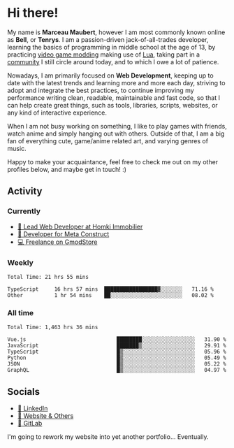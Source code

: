 # Hi there!

My name is **Marceau Maubert**, however I am most commonly known online as **Bell**, or **Tenrys**. I am a passion-driven jack-of-all-trades developer, learning the basics of programming in middle school at the age of 13, by practicing [video game modding](https://garrysmod.com) making use of [Lua](https://lua.org), taking part in a [community](https://metastruct.net) I still circle around today, and to which I owe a lot of patience.

Nowadays, I am primarily focused on **Web Development**, keeping up to date with the latest trends and learning more and more each day, striving to adopt  and integrate the best practices, to continue improving my performance writing clean, readable, maintainable and fast code, so that I can help create great things, such as tools, libraries, scripts, websites, or any kind of interactive experience.

When I am not busy working on something, I like to play games with friends, watch anime and simply hanging out with others. Outside of that, I am a big fan of everything cute, game/anime related art, and varying genres of music.

Happy to make your acquaintance, feel free to check me out on my other profiles below, and maybe get in touch! :)

## Activity

### Currently

- [🏢 Lead Web Developer at Homki Immobilier](https://homki-immobilier.com)
- [🎈 Developer for Meta Construct](https://metastruct.net)
- [💻 Freelance on GmodStore](https://www.gmodstore.com/users/Tenrys)

### Weekly
<!--START_SECTION:wakaWeekly-->

```text
Total Time: 21 hrs 55 mins

TypeScript     16 hrs 57 mins  █████████████████▓░░░░░░░   71.16 %
Other          1 hr 54 mins    ██░░░░░░░░░░░░░░░░░░░░░░░   08.02 %
```

<!--END_SECTION:wakaWeekly-->

### All time
<!--START_SECTION:wakaTotal-->

```text
Total Time: 1,463 hrs 36 mins

Vue.js                             ████████░░░░░░░░░░░░░░░░░   31.90 %
JavaScript                         ███████▒░░░░░░░░░░░░░░░░░   29.91 %
TypeScript                         █▒░░░░░░░░░░░░░░░░░░░░░░░   05.96 %
Python                             █▒░░░░░░░░░░░░░░░░░░░░░░░   05.49 %
JSON                               █▒░░░░░░░░░░░░░░░░░░░░░░░   05.22 %
GraphQL                            █▒░░░░░░░░░░░░░░░░░░░░░░░   04.97 %
```

<!--END_SECTION:wakaTotal-->

## Socials

- [👔 LinkedIn](https://www.linkedin.com/in/marceau-maubert)
- [🔗 Website & Others](https://bell.moe)
- [🦊 GitLab](https://gitlab.com/Tenrys)

I'm going to rework my website into yet another portfolio... Eventually.
